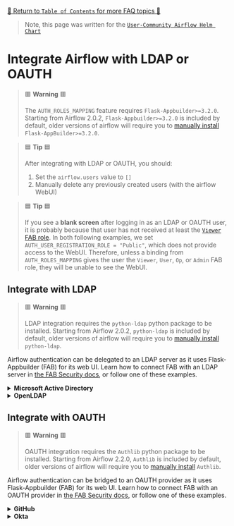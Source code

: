 [🔗 Return to `Table of Contents` for more FAQ topics 🔗](https://github.com/airflow-helm/charts/tree/main/charts/airflow#frequently-asked-questions)

> Note, this page was written for the [`User-Community Airflow Helm Chart`](https://github.com/airflow-helm/charts/tree/main/charts/airflow)

# Integrate Airflow with LDAP or OAUTH

> 🟥 __Warning__ 🟥
>
> The `AUTH_ROLES_MAPPING` feature requires `Flask-Appbuilder>=3.2.0`.
> Starting from Airflow 2.0.2, `Flask-Appbuilder>=3.2.0` is included by default,
> older versions of airflow will require you to [manually install](../configuration/extra-python-packages.md) `Flask-AppBuilder>=3.2.0`.

> 🟦 __Tip__ 🟦
>
> After integrating with LDAP or OAUTH, you should:
>
> 1. Set the `airflow.users` value to `[]`
> 2. Manually delete any previously created users (with the airflow WebUI)

> 🟦 __Tip__ 🟦
>
> If you see a __blank screen__ after logging in as an LDAP or OAUTH user, it is probably because that user has not received at least the [`Viewer` FAB role](https://airflow.apache.org/docs/apache-airflow/stable/security/access-control.html#viewer).
> In both following examples, we set `AUTH_USER_REGISTRATION_ROLE = "Public"`, which does not provide access to the WebUI.
> Therefore, unless a binding from `AUTH_ROLES_MAPPING` gives the user the `Viewer`, `User`, `Op`, or `Admin` FAB role, they will be unable to see the WebUI.

## Integrate with LDAP

> 🟥 __Warning__ 🟥
>
> LDAP integration requires the `python-ldap` python package to be installed.
> Starting from Airflow 2.0.2, `python-ldap` is included by default,
> older versions of airflow will require you to [manually install](../configuration/extra-python-packages.md) `python-ldap`.

Airflow authentication can be delegated to an LDAP server as it uses Flask-Appbuilder (FAB) for its web UI.
Learn how to connect FAB with an LDAP server in [the FAB Security docs](https://flask-appbuilder.readthedocs.io/en/latest/security.html#authentication-ldap),
or follow one of these examples.

<details>
<summary>
  <b>Microsoft Active Directory</b>
</summary>

---

This example assumes that all users can preform an LDAP search (typical for Microsoft Active Directory).

These [`web.webserverConfig`](../configuration/airflow-configs.md#webserver_configpy) values will integrate with a typical Microsoft Active Directory server:

```yaml
web:
  webserverConfig:
    ## this is the full text of your `webserver_config.py`
    stringOverride: |
      from flask_appbuilder.security.manager import AUTH_LDAP

      # only needed for airflow 1.10
      #from airflow import configuration as conf
      #SQLALCHEMY_DATABASE_URI = conf.get("core", "SQL_ALCHEMY_CONN")

      AUTH_TYPE = AUTH_LDAP
      AUTH_LDAP_SERVER = "ldap://ldap.example.com"
      AUTH_LDAP_USE_TLS = False

      # registration configs
      AUTH_USER_REGISTRATION = True  # allow users who are not already in the FAB DB
      AUTH_USER_REGISTRATION_ROLE = "Public"  # this role will be given in addition to any AUTH_ROLES_MAPPING
      AUTH_LDAP_FIRSTNAME_FIELD = "givenName"
      AUTH_LDAP_LASTNAME_FIELD = "sn"
      AUTH_LDAP_EMAIL_FIELD = "mail"  # if null in LDAP, email is set to: "{username}@email.notfound"

      # bind username (for password validation)
      AUTH_LDAP_USERNAME_FORMAT = "uid=%s,ou=users,dc=example,dc=com"  # %s is replaced with the provided username
      # AUTH_LDAP_APPEND_DOMAIN = "example.com"  # bind usernames will look like: {USERNAME}@example.com

      # search configs
      AUTH_LDAP_SEARCH = "ou=users,dc=example,dc=com"  # the LDAP search base (if non-empty, a search will ALWAYS happen)
      AUTH_LDAP_UID_FIELD = "uid"  # the username field

      # a mapping from LDAP DN to a list of FAB roles
      AUTH_ROLES_MAPPING = {
          "cn=airflow_users,ou=groups,dc=example,dc=com": ["User"],
          "cn=airflow_admins,ou=groups,dc=example,dc=com": ["Admin"],
      }

      # the LDAP user attribute which has their role DNs
      AUTH_LDAP_GROUP_FIELD = "memberOf"

      # if we should replace ALL the user's roles each login, or only on registration
      AUTH_ROLES_SYNC_AT_LOGIN = True

      # force users to re-auth after 30min of inactivity (to keep roles in sync)
      PERMANENT_SESSION_LIFETIME = 1800
```

</details>

<details>
<summary>
  <b>OpenLDAP</b>
</summary>

---

This example assumes that a special account is needed to preform an LDAP search (typical for OpenLDAP).

These [`web.webserverConfig`](../configuration/airflow-configs.md#webserver_configpy) values will integrate with a typical OpenLDAP server:

```yaml
web:
  webserverConfig:
    ## this is the full text of your `webserver_config.py`
    stringOverride: |
      from flask_appbuilder.security.manager import AUTH_LDAP

      # only needed for airflow 1.10
      #from airflow import configuration as conf
      #SQLALCHEMY_DATABASE_URI = conf.get("core", "SQL_ALCHEMY_CONN")

      AUTH_TYPE = AUTH_LDAP
      AUTH_LDAP_SERVER = "ldap://ldap.example.com"
      AUTH_LDAP_USE_TLS = False

      # registration configs
      AUTH_USER_REGISTRATION = True  # allow users who are not already in the FAB DB
      AUTH_USER_REGISTRATION_ROLE = "Public"  # this role will be given in addition to any AUTH_ROLES_MAPPING
      AUTH_LDAP_FIRSTNAME_FIELD = "givenName"
      AUTH_LDAP_LASTNAME_FIELD = "sn"
      AUTH_LDAP_EMAIL_FIELD = "mail"  # if null in LDAP, email is set to: "{username}@email.notfound"

      # search configs
      AUTH_LDAP_SEARCH = "ou=users,dc=example,dc=com"  # the LDAP search base
      AUTH_LDAP_UID_FIELD = "uid"  # the username field
      AUTH_LDAP_BIND_USER = "uid=admin,ou=users,dc=example,dc=com"  # the special bind username for search
      AUTH_LDAP_BIND_PASSWORD = "admin_password"  # the special bind password for search

      # a mapping from LDAP DN to a list of FAB roles
      AUTH_ROLES_MAPPING = {
          "cn=airflow_users,ou=groups,dc=example,dc=com": ["User"],
          "cn=airflow_admins,ou=groups,dc=example,dc=com": ["Admin"],
      }

      # the LDAP user attribute which has their role DNs
      AUTH_LDAP_GROUP_FIELD = "memberOf"

      # if we should replace ALL the user's roles each login, or only on registration
      AUTH_ROLES_SYNC_AT_LOGIN = True

      # force users to re-auth after 30min of inactivity (to keep roles in sync)
      PERMANENT_SESSION_LIFETIME = 1800
```

</details>

## Integrate with OAUTH

> 🟥 __Warning__ 🟥
>
> OAUTH integration requires the `Authlib` python package to be installed.
> Starting from Airflow 2.2.0, `Authlib` is included by default,
> older versions of airflow will require you to [manually install](../configuration/extra-python-packages.md) `Authlib`.

Airflow authentication can be bridged to an OAUTH provider as it uses Flask-Appbuilder (FAB) for its web UI.
Learn how to connect FAB with an OAUTH provider in [the FAB Security docs](https://flask-appbuilder.readthedocs.io/en/latest/security.html#authentication-oauth),
or follow one of these examples.

<details>
<summary>
  <b>GitHub</b>
</summary>

---

> 🟦 __Tip__ 🟦
>
> The OAUTH callback URL will be: `https://MY_AIRFLOW_DOMAIN/oauth-authorized/github`

These [`web.webserverConfig`](../configuration/airflow-configs.md#webserver_configpy) values will integrate with GitHub:

```yaml
web:
  webserverConfig:
    ## this is the full text of your `webserver_config.py`
    stringOverride: |
      #######################################
      # Custom AirflowSecurityManager
      #######################################
      from airflow.www.security import AirflowSecurityManager

      class CustomSecurityManager(AirflowSecurityManager):
          def get_oauth_user_info(self, provider, resp):
              if provider == "github":
                  user_data = self.appbuilder.sm.oauth_remotes[provider].get("user").json()
                  emails_data = self.appbuilder.sm.oauth_remotes[provider].get("user/emails").json()
                  teams_data = self.appbuilder.sm.oauth_remotes[provider].get("user/teams").json()

                  # unpack the user's name
                  first_name = ""
                  last_name = ""
                  name = user_data.get("name", "").split(maxsplit=1)
                  if len(name) == 1:
                      first_name = name[0]
                  elif len(name) == 2:
                      first_name = name[0]
                      last_name = name[1]

                  # unpack the user's email
                  email = ""
                  for email_data in emails_data:
                      if email_data["primary"]:
                          email = email_data["email"]
                          break

                  # unpack the user's teams as role_keys
                  # NOTE: each role key will be "my-github-org/my-team-name"
                  role_keys = []
                  for team_data in teams_data:
                      team_org = team_data["organization"]["login"]
                      team_slug = team_data["slug"]
                      team_ref = team_org + "/" + team_slug
                      role_keys.append(team_ref)

                  return {
                      "username": "github_" + user_data.get("login", ""),
                      "first_name": first_name,
                      "last_name": last_name,
                      "email": email,
                      "role_keys": role_keys,
                  }
              else:
                  return {}

      #######################################
      # Actual `webserver_config.py`
      #######################################
      from flask_appbuilder.security.manager import AUTH_OAUTH

      # only needed for airflow 1.10
      #from airflow import configuration as conf
      #SQLALCHEMY_DATABASE_URI = conf.get("core", "SQL_ALCHEMY_CONN")

      AUTH_TYPE = AUTH_OAUTH
      SECURITY_MANAGER_CLASS = CustomSecurityManager

      # registration configs
      AUTH_USER_REGISTRATION = True  # allow users who are not already in the FAB DB
      AUTH_USER_REGISTRATION_ROLE = "Public"  # this role will be given in addition to any AUTH_ROLES_MAPPING

      # the list of providers which the user can choose from
      OAUTH_PROVIDERS = [
          {
              "name": "github",
              "icon": "fa-github",
              "token_key": "access_token",
              "remote_app": {
                  "client_id": "GITHUB_CLIENT_ID",
                  "client_secret": "GITHUB_CLIENT_SECRET",
                  "api_base_url": "https://api.github.com",
                  "client_kwargs": {"scope": "read:org read:user user:email"},
                  "access_token_url": "https://github.com/login/oauth/access_token",
                  "authorize_url": "https://github.com/login/oauth/authorize",
              },
          },
      ]

      # a mapping from the values of `userinfo["role_keys"]` to a list of FAB roles
      AUTH_ROLES_MAPPING = {
          "my-github-org/airflow-users-team": ["User"],
          "my-github-org/airflow-admin-team": ["Admin"],
      }

      # if we should replace ALL the user's roles each login, or only on registration
      AUTH_ROLES_SYNC_AT_LOGIN = True

      # force users to re-auth after 30min of inactivity (to keep roles in sync)
      PERMANENT_SESSION_LIFETIME = 1800
```

</details>


<details>
<summary>
  <b>Okta</b>
</summary>

---

> 🟦 __Tip__ 🟦
>
> The OAUTH callback URL will be: `https://MY_AIRFLOW_DOMAIN/oauth-authorized/okta`

These [`web.webserverConfig`](../configuration/airflow-configs.md#webserver_configpy) values will integrate with Okta:

```yaml
web:
  webserverConfig:
    ## this is the full text of your `webserver_config.py`
    stringOverride: |
      from flask_appbuilder.security.manager import AUTH_OAUTH

      # only needed for airflow 1.10
      #from airflow import configuration as conf
      #SQLALCHEMY_DATABASE_URI = conf.get("core", "SQL_ALCHEMY_CONN")

      AUTH_TYPE = AUTH_OAUTH

      # registration configs
      AUTH_USER_REGISTRATION = True  # allow users who are not already in the FAB DB
      AUTH_USER_REGISTRATION_ROLE = "Public"  # this role will be given in addition to any AUTH_ROLES_MAPPING

      # the list of providers which the user can choose from
      OAUTH_PROVIDERS = [
        {
            "name": "okta",
            "icon": "fa-circle-o",
            "token_key": "access_token",
            "remote_app": {
                "client_id": "OKTA_CLIENT_ID",
                "client_secret": "OKTA_CLIENT_SECRET",
                "api_base_url": "https://OKTA_DOMAIN.okta.com/oauth2/v1/",
                "client_kwargs": {"scope": "openid profile email groups"},
                "server_metadata_url": "https://OKTA_DOMAIN.okta.com/.well-known/openid-configuration",
            },
        },
      ]

      # a mapping from the values of `userinfo["role_keys"]` to a list of FAB roles
      AUTH_ROLES_MAPPING = {
          "MyOktaGroup1": ["User"],
          "MyOktaGroup2": ["Admin"],
      }

      # if we should replace ALL the user's roles each login, or only on registration
      AUTH_ROLES_SYNC_AT_LOGIN = True

      # force users to re-auth after 30min of inactivity (to keep roles in sync)
      PERMANENT_SESSION_LIFETIME = 1800
```

</details>

